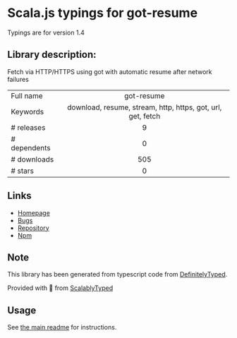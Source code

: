 
# Scala.js typings for got-resume

Typings are for version 1.4

## Library description:
Fetch via HTTP/HTTPS using got with automatic resume after network failures

|                    |                 |
| ------------------ | :-------------: |
| Full name          | got-resume |
| Keywords           | download, resume, stream, http, https, got, url, get, fetch |
| # releases         | 9 |
| # dependents       | 0 |
| # downloads        | 505 |
| # stars            | 0 |

## Links
- [Homepage](https://github.com/overlookmotel/got-resume#readme)
- [Bugs](https://github.com/overlookmotel/got-resume/issues)
- [Repository](https://github.com/overlookmotel/got-resume)
- [Npm](https://www.npmjs.com/package/got-resume)
    


## Note
This library has been generated from typescript code from [DefinitelyTyped](https://definitelytyped.org).

Provided with :purple_heart: from [ScalablyTyped](https://github.com/oyvindberg/ScalablyTyped)

## Usage
See [the main readme](../../readme.md) for instructions.


